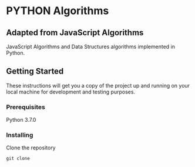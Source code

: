 # PYTHON Algorithms

## Adapted from JavaScript Algorithms

JavaScript Algorithms and Data Structures algorithms implemented in Python.

## Getting Started

These instructions will get you a copy of the project up and running on your local machine for development and testing purposes.

### Prerequisites

Python 3.7.0

### Installing

Clone the repository

```
git clone
```
